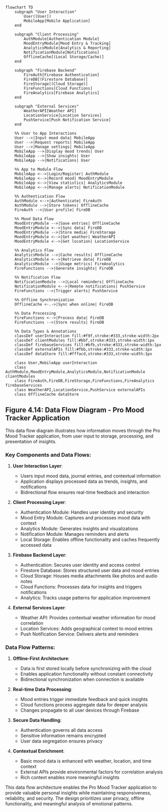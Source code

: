 ```mermaid
flowchart TD
    subgraph "User Interaction"
        User([User])
        MobileApp[Mobile Application]
    end
    
    subgraph "Client Processing"
        AuthModule[Authentication Module]
        MoodEntryModule[Mood Entry & Tracking]
        AnalyticsModule[Analytics & Reporting]
        NotificationModule[Notifications]
        OfflineCache[(Local Storage/Cache)]
    end
    
    subgraph "Firebase Backend"
        FireAuth[Firebase Authentication]
        FireDB[(Firestore Database)]
        FireStorage[(Cloud Storage)]
        FireFunctions[Cloud Functions]
        FireAnalytics[Firebase Analytics]
    end
    
    subgraph "External Services"
        WeatherAPI[Weather API]
        LocationService[Location Services]
        PushService[Push Notification Service]
    end
    
    %% User to App Interactions
    User -->|Input mood data| MobileApp
    User -->|Request reports| MobileApp
    User -->|Manage settings| MobileApp
    MobileApp -->|Display mood trends| User
    MobileApp -->|Show insights| User
    MobileApp -->|Notifications| User
    
    %% App to Module Flow
    MobileApp <-->|Login/Register| AuthModule
    MobileApp <-->|Record mood| MoodEntryModule
    MobileApp <-->|View statistics| AnalyticsModule
    MobileApp <-->|Manage alerts| NotificationModule
    
    %% Authentication Flow
    AuthModule <-->|Authenticate| FireAuth
    AuthModule -->|Store tokens| OfflineCache
    FireAuth -->|User profile| FireDB
    
    %% Mood Data Flow
    MoodEntryModule -->|Save entries| OfflineCache
    MoodEntryModule <-->|Sync data| FireDB
    MoodEntryModule -->|Store media| FireStorage
    MoodEntryModule <-->|Get weather| WeatherAPI
    MoodEntryModule <-->|Get location| LocationService
    
    %% Analytics Flow
    AnalyticsModule -->|Cache results| OfflineCache
    AnalyticsModule <-->|Retrieve data| FireDB
    AnalyticsModule -->|Usage metrics| FireAnalytics
    FireFunctions -->|Generate insights| FireDB
    
    %% Notification Flow
    NotificationModule -->|Local reminders| OfflineCache
    NotificationModule <-->|Remote notifications| PushService
    FireFunctions -->|Trigger alerts| PushService
    
    %% Offline Synchronization
    OfflineCache <-.->|Sync when online| FireDB
    
    %% Data Processing
    FireFunctions <-->|Process data| FireDB
    FireFunctions -->|Store results| FireDB

    %% Data Types & Annotations
    classDef userInteraction fill:#f9f,stroke:#333,stroke-width:2px
    classDef clientModules fill:#bbf,stroke:#333,stroke-width:1px
    classDef firebaseServices fill:#bfb,stroke:#333,stroke-width:1px
    classDef externalAPIs fill:#fbb,stroke:#333,stroke-width:1px
    classDef dataStore fill:#fffacd,stroke:#333,stroke-width:1px
    
    class User,MobileApp userInteraction
    class AuthModule,MoodEntryModule,AnalyticsModule,NotificationModule clientModules
    class FireAuth,FireDB,FireStorage,FireFunctions,FireAnalytics firebaseServices
    class WeatherAPI,LocationService,PushService externalAPIs
    class OfflineCache dataStore
```

## Figure 4.14: Data Flow Diagram - Pro Mood Tracker Application

This data flow diagram illustrates how information moves through the Pro Mood Tracker application, from user input to storage, processing, and presentation of insights.

### Key Components and Data Flows:

1. **User Interaction Layer**:
   - Users input mood data, journal entries, and contextual information
   - Application displays processed data as trends, insights, and notifications
   - Bidirectional flow ensures real-time feedback and interaction

2. **Client Processing Layer**:
   - Authentication Module: Handles user identity and security
   - Mood Entry Module: Captures and processes mood data with context
   - Analytics Module: Generates insights and visualizations
   - Notification Module: Manages reminders and alerts
   - Local Storage: Enables offline functionality and caches frequently accessed data

3. **Firebase Backend Layer**:
   - Authentication: Secures user identity and access control
   - Firestore Database: Stores structured user data and mood entries
   - Cloud Storage: Houses media attachments like photos and audio notes
   - Cloud Functions: Processes data for insights and triggers notifications
   - Analytics: Tracks usage patterns for application improvement

4. **External Services Layer**:
   - Weather API: Provides contextual weather information for mood correlation
   - Location Services: Adds geographical context to mood entries
   - Push Notification Service: Delivers alerts and reminders

### Data Flow Patterns:

1. **Offline-First Architecture**:
   - Data is first stored locally before synchronizing with the cloud
   - Enables application functionality without constant connectivity
   - Bidirectional synchronization when connection is available

2. **Real-time Data Processing**:
   - Mood entries trigger immediate feedback and quick insights
   - Cloud functions process aggregate data for deeper analysis
   - Changes propagate to all user devices through Firebase

3. **Secure Data Handling**:
   - Authentication governs all data access
   - Sensitive information remains encrypted
   - User data segregation ensures privacy

4. **Contextual Enrichment**:
   - Basic mood data is enhanced with weather, location, and time context
   - External APIs provide environmental factors for correlation analysis
   - Rich context enables more meaningful insights

This data flow architecture enables the Pro Mood Tracker application to provide valuable personal insights while maintaining responsiveness, reliability, and security. The design prioritizes user privacy, offline functionality, and meaningful analysis of emotional patterns. 
